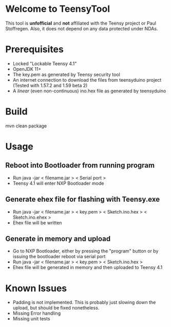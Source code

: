 # Welcome to TeensyTool

This tool is **unfofficial** and **not** affiliated with the Teensy project or Paul Stoffregen. Also, it does not depend on any data protected under NDAs.


# Prerequisites
- Locked "Lockable Teensy 4.1"
- OpenJDK 11+
- The key.pem as generated by Teensy security tool
- An internet connection to download the files from teensyduino project (Tested with 1.57.2 and 1.59 beta 2)
- A *linear* (even non-continuous) ino.hex file as generated by teensyduino

# Build
mvn clean package

# Usage
## Reboot into Bootloader from running program
- Run java -jar < filename.jar > < Serial port >
- Teensy 4.1 will enter NXP Bootloader mode

## Generate ehex file for flashing with Teensy.exe
- Run java -jar < filename.jar > < key.pem > < Sketch.ino.hex > < Sketch.ino.ehex >
- Ehex file will be written

## Generate in memory and upload
- Go to NXP Bootloader, either by pressing the "program" button or by issuing the bootloader reboot via serial port
- Run java -jar < filename.jar > < key.pem > < Sketch.ino.hex >
- Ehex file will be generated in memory and then uploaded to Teensy 4.1

# Known Issues
- Padding is not implemented. This is probably just slowing down the upload, but should be fixed nonetheless.
- Missing Error handling
- Missing unit tests
